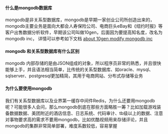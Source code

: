 #### 什么是mongodb数据库
mongodb是非关系型数据库，mongodb是早期一家创业公司所创造出来的，mongodb主要业务是面向大都会人寿保险公司、电商巨头eBay和《纽约时报》等客户出售数据分析软件，早期该公司叫做10gen，后面因为要提高知名度，改名为mongodb inc，
详情可以参考如下文档
<a href="https://www.mongodb.com/press/10gen-announces-company-name-change-mongodb-inc">about 10gen modify mongodb inc</a>

#### mongodb 和关系型数据库有什么区别
mongodb 内部存储的是由JSON组成的对象，所以程序员非常的熟悉，并且很快能够上手，并且语法相当简单，比传统的关系型数据库、如oracle、mysql、sqlserver、postgresql更加精简，其用于电商网站、分布式存储等业务

#### 为什么要使用mongodb
我们有关系型数据库以及业界第一缓存中间件Redis，为什么还要用mongodb呢？可能很多人会问，那么mongodb到底在那些方面略胜一筹？比如加载游戏装备数据数据、美团附近的酒店信息、日志系统、代码审计、tb级以上的数据、注意对事物要求高的需求不要用mongodb，比如优酷视频用来存储评论，并且mongodb的集群非常简单部署，难度系数较低，容易掌握